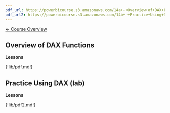 ```yaml
---
pdf_url: https://powerbicourse.s3.amazonaws.com/14a+-+Overview+of+DAX+Functions.pdf
pdf_url2: https://powerbicourse.s3.amazonaws.com/14b+-+Practice+Using+DAX.pdf
---
```


[&#x2190; Course Overview](../1-Overview/overview.md)
## Overview of DAX Functions

**Lessons**

{!lib/pdf.md!}

## Practice Using DAX (lab)

**Lessons**

{!lib/pdf2.md!}

<!-- 
Creating Calculated columns

https://docs.microsoft.com/en-us/power-bi/transform-model/desktop-tutorial-create-calculated-columns

 -->